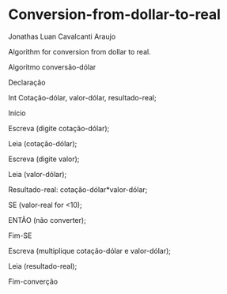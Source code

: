 # Conversion-from-dollar-to-real

Jonathas Luan Cavalcanti Araujo

Algorithm for conversion from dollar to real.

Algoritmo conversão-dólar

Declaração

Int Cotação-dólar, valor-dólar, resultado-real;

Início

Escreva (digite cotação-dólar);

Leia (cotação-dólar);

Escreva (digite valor);

Leia (valor-dólar);

Resultado-real: cotação-dólar*valor-dólar;

SE (valor-real for <10);

ENTÃO (não converter);

Fim-SE

Escreva (multiplique cotação-dólar e valor-dólar);

Leia (resultado-real);

Fim-converção
